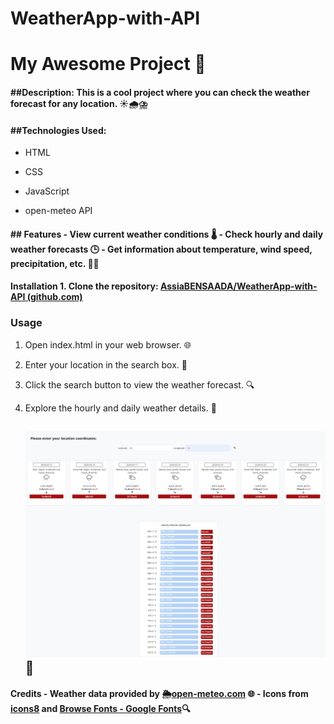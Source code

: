 # WeatherApp-with-API

# My Awesome Project 🚀

#### ##Description: This is a cool project where you can check the weather forecast for any location. ☀️🌧️⛈️

#### ##Technologies Used:

-  HTML 

- CSS 

- JavaScript <i class="fab fa-js"></i>

- open-meteo API

#### ## Features - View current weather conditions 🌡️ - Check hourly and daily weather forecasts 🕒 - Get information about temperature, wind speed, precipitation, etc. 💨💧

#### Installation 1. Clone the repository: [AssiaBENSAADA/WeatherApp-with-API (github.com)](https://github.com/AssiaBENSAADA/WeatherApp-with-API)

### Usage

1. Open index.html in your web browser. 🌐

2. Enter your location in the search box. 📍

3. Click the search button to view the weather forecast. 🔍 

4. Explore the hourly and daily weather details. 📅
   
   ## ![Alt Text](https://github.com/AssiaBENSAADA/WeatherApp-with-API/blob/main/js%20project.jpeg)📸
   
   

#### Credits - Weather data provided by 🌦️[open-meteo.com](https://open-meteo.com/en/docs) 🌐 - Icons from [icons8](https://icons8.com/) and [Browse Fonts - Google Fonts](https://fonts.google.com/)🔍